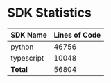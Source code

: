 # SDK Statistics

| SDK Name | Lines of Code |
| -------- | ------------- |
| python | 46756 |
| typescript | 10048 |
| **Total** | 56804 |
